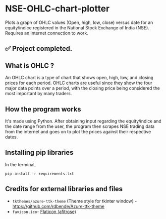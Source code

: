 # NSE-OHLC-chart-plotter
Plots a graph of OHLC values (Open, high, low, close) versus date for an equity/indice registered in the National Stock Exchange of India (NSE).
Requires an internet connection to work.

## :white_check_mark: Project completed.

## What is OHLC ?
An OHLC chart is a type of chart that shows open, high, low, and closing prices for each period. OHLC charts are useful since they show the four major data points over a period, with the closing price being considered the most important by many traders. 

## How the program works
It's made using Python. After obtaining input regarding the equity/indice and the date range from the user, the program then scrapes NSE trading data from the internet and goes on to plot the prices against their respective dates. 

## Installing pip libraries
In the terminal,
```
pip install -r requirements.txt
```

## Credits for external libraries and files
- `tkthemes/azure-ttk-theme` (Theme style for tkinter window) - 
  https://github.com/rdbende/Azure-ttk-theme
- `favicon.ico`-
  [Flaticon (afitrose)](https://www.flaticon.com/free-icon/stocks_4946378?related_id=4946378)
